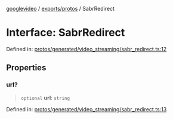 [googlevideo](../../../README.md) / [exports/protos](../README.md) / SabrRedirect

# Interface: SabrRedirect

Defined in: [protos/generated/video\_streaming/sabr\_redirect.ts:12](https://github.com/LuanRT/googlevideo/blob/d9eb9db82e3516a9a277a77a3d25342e9c5bf127/protos/generated/video_streaming/sabr_redirect.ts#L12)

## Properties

### url?

> `optional` **url**: `string`

Defined in: [protos/generated/video\_streaming/sabr\_redirect.ts:13](https://github.com/LuanRT/googlevideo/blob/d9eb9db82e3516a9a277a77a3d25342e9c5bf127/protos/generated/video_streaming/sabr_redirect.ts#L13)
